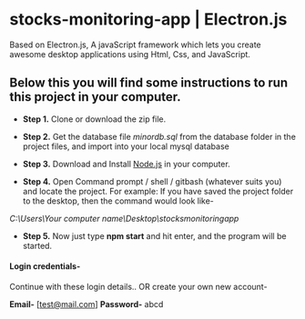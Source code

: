 # stocks-monitoring-app | Electron.js
Based on Electron.js, 
A javaScript framework which lets you create awesome desktop applications using Html, Css, and JavaScript.

## Below this you will find some instructions to run this project in your computer.

* **Step 1.** Clone or download the zip file.

* **Step 2.** Get the database file *minordb.sql* from the database folder in the project files, and import into your local mysql database

* **Step 3.** Download and Install [Node.js](https://nodejs.org/en/) in your computer.

* **Step 4.** Open Command prompt / shell / gitbash (whatever suits you) and locate the project. 
For example: If you have saved the project folder to the desktop, then the command would look like- 
 
*C:\Users\Your computer name\Desktop\stocksmonitoringapp*

* **Step 5.** Now just type **npm start** and hit enter, and the program will be started.

#### Login credentials-
Continue with these login details.. OR create your own new account-

**Email-** [test@mail.com]
**Password-** abcd
